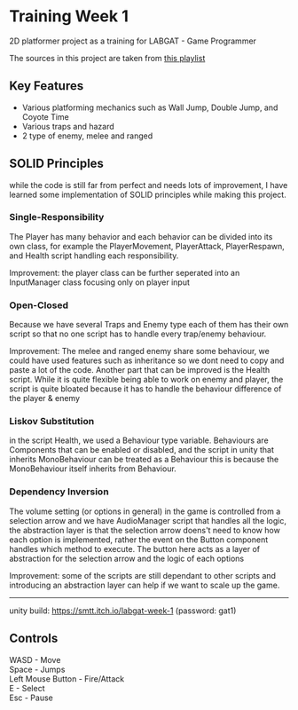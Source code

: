 # Training Week 1
 2D platformer project as a training for LABGAT - Game Programmer

The sources in this project are taken from [this playlist](https://www.youtube.com/playlist?list=PLgOEwFbvGm5o8hayFB6skAfa8Z-mw4dPV)

## Key Features
- Various platforming mechanics such as Wall Jump, Double Jump, and Coyote Time
- Various traps and hazard
- 2 type of enemy, melee and ranged

## SOLID Principles
while the code is still far from perfect and needs lots of improvement, I have learned some implementation of SOLID principles while making this project.

### Single-Responsibility
The Player has many behavior and each behavior can be divided into its own class, for example the PlayerMovement, PlayerAttack, PlayerRespawn, and Health script handling each responsibility.

Improvement: the player class can be further seperated into an InputManager class focusing only on player input

### Open-Closed
Because we have several Traps and Enemy type each of them has their own script so that no one script has to handle every trap/enemy behaviour.

Improvement: The melee and ranged enemy share some behaviour, we could have used features such as inheritance so we dont need to copy and paste a lot of the code. Another part that can be improved is the Health script. While it is quite flexible being able to work on enemy and player, the script is quite bloated because it has to handle the behaviour difference of the player & enemy

### Liskov Substitution
in the script Health, we used a Behaviour type variable. Behaviours are Components that can be enabled or disabled, and the script in unity that inherits MonoBehaviour can be treated as a Behaviour this is because the MonoBehaviour itself inherits from Behaviour.

### Dependency Inversion
The volume setting (or options in general) in the game is controlled from a selection arrow and we have AudioManager script that handles all the logic, the abstraction layer is that the selection arrow doens't need to know how each option is implemented, rather the event on the Button component handles which method to execute. The button here acts as a layer of abstraction for the selection arrow and the logic of each options

Improvement: some of the scripts are still dependant to other scripts and introducing an abstraction layer can help if we want to scale up the game.

---
unity build: https://smtt.itch.io/labgat-week-1 (password: gat1)

## Controls
WASD - Move  
Space - Jumps  
Left Mouse Button - Fire/Attack  
E - Select  
Esc - Pause  
